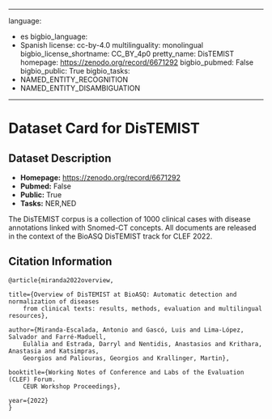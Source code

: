 
---
language: 
- es
bigbio_language: 
- Spanish
license: cc-by-4.0
multilinguality: monolingual
bigbio_license_shortname: CC_BY_4p0
pretty_name: DisTEMIST
homepage: https://zenodo.org/record/6671292
bigbio_pubmed: False
bigbio_public: True
bigbio_tasks: 
- NAMED_ENTITY_RECOGNITION
- NAMED_ENTITY_DISAMBIGUATION
---


# Dataset Card for DisTEMIST

## Dataset Description

- **Homepage:** https://zenodo.org/record/6671292
- **Pubmed:** False
- **Public:** True
- **Tasks:** NER,NED


The DisTEMIST corpus is a collection of 1000 clinical cases with disease annotations linked with Snomed-CT concepts.
All documents are released in the context of the BioASQ DisTEMIST track for CLEF 2022.



## Citation Information

```
@article{miranda2022overview,

title={Overview of DisTEMIST at BioASQ: Automatic detection and normalization of diseases
    from clinical texts: results, methods, evaluation and multilingual resources},

author={Miranda-Escalada, Antonio and Gascó, Luis and Lima-López, Salvador and Farré-Maduell,
    Eulàlia and Estrada, Darryl and Nentidis, Anastasios and Krithara, Anastasia and Katsimpras,
    Georgios and Paliouras, Georgios and Krallinger, Martin},

booktitle={Working Notes of Conference and Labs of the Evaluation (CLEF) Forum.
    CEUR Workshop Proceedings},

year={2022}
}

```
